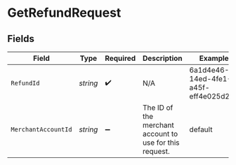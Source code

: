 # GetRefundRequest


## Fields

| Field                                                   | Type                                                    | Required                                                | Description                                             | Example                                                 |
| ------------------------------------------------------- | ------------------------------------------------------- | ------------------------------------------------------- | ------------------------------------------------------- | ------------------------------------------------------- |
| `RefundId`                                              | *string*                                                | :heavy_check_mark:                                      | N/A                                                     | 6a1d4e46-14ed-4fe1-a45f-eff4e025d211                    |
| `MerchantAccountId`                                     | *string*                                                | :heavy_minus_sign:                                      | The ID of the merchant account to use for this request. | default                                                 |